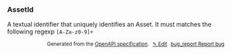 <!--- This is a generated file, do not edit! -->
<!--- [START woosmap_http_schema_assetid] -->
<h3 class="schema-object" id="AssetId">AssetId</h3>

A textual identifier that uniquely identifies an Asset. It must matches the following regexp `[A-Za-z0-9]+`

<p style="text-align: right; font-size: smaller;">Generated from the <a data-label="openapi-github" href="https://github.com/woosmap/openapi-specification" title="Woosmap OpenAPI Specification" class="external">OpenAPI specification</a>.
<a data-label="openapi-github-woosmap-http-schema-assetid" data-action="edit" style="margin-left: 5px;" href="https://github.com/woosmap/openapi-specification/blob/main/specification/schemas/AssetId.yml" title="Edit on GitHub">✎ Edit</a>
<a data-label="openapi-github-woosmap-http-schema-assetid" data-action="bug" style="margin-left: 5px;" href="https://github.com/woosmap/openapi-specification/issues/new?assignees=&labels=type%3A+bug%2C+triage+me&template=bug_report.md&title=[schemas] Bug - AssetId" title="File bug for schemas on GitHub"><span class="material-icons">bug_report</span> Report bug</a>
</p>

<!--- [END woosmap_http_schema_assetid] -->
